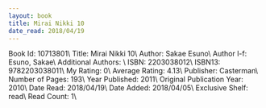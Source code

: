 ```yaml
---
layout: book
title: Mirai Nikki 10
date_read: 2018/04/19
---
```


Book Id: 10713801\ 
Title: Mirai Nikki 10\ 
Author: Sakae Esuno\ 
Author l-f: Esuno, Sakae\ 
Additional Authors: \ 
ISBN: 2203038012\ 
ISBN13: 9782203038011\ 
My Rating: 0\ 
Average Rating: 4.13\ 
Publisher: Casterman\ 
Number of Pages: 193\ 
Year Published: 2011\ 
Original Publication Year: 2010\ 
Date Read: 2018/04/19\ 
Date Added: 2018/04/05\ 
Exclusive Shelf: read\ 
Read Count: 1\ 

